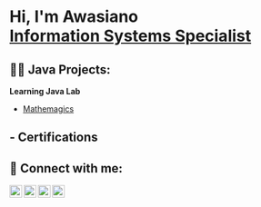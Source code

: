 <h1>Hi, I'm Awasiano <br/> <a href="https://www.linkedin.com/in/awasiano-obot-6b8b80169/">Information Systems Specialist</a></h1>

<h2>👨‍💻 Java Projects:</h2>

<b> Learning Java Lab </b>
  - [Mathemagics](https://github.com/awasiano/Magic-Mathematics-On-Java)
<h2> - Certifications </h2>



<h2> 🤳 Connect with me:</h2>

[<img align="left" alt="Awasiano | YouTube" width="22px" src="https://cdn.jsdelivr.net/npm/simple-icons@v3/icons/youtube.svg" />][youtube]
[<img align="left" alt="Awasiano | Twitter" width="22px" src="https://cdn.jsdelivr.net/npm/simple-icons@v3/icons/twitter.svg" />][twitter]
[<img align="left" alt="Awasiano | LinkedIn" width="22px" src="https://cdn.jsdelivr.net/npm/simple-icons@v3/icons/linkedin.svg" />][linkedin]
[<img align="left" alt="Awasiano | Instagram" width="22px" src="https://cdn.jsdelivr.net/npm/simple-icons@v3/icons/instagram.svg" />][instagram]

[twitter]: https://twitter.com/joshmadakor
[youtube]: https://www.youtube.com/c/joshmadakor
[instagram]: https://www.instagram.com/joshmadakor/
[linkedin]: https://linkedin.com/in/joshmadakor

<!--
**joshmadakor1/joshmadakor1** is a ✨ _special_ ✨ repository because its `README.md` (this file) appears on your GitHub profile.

Here are some ideas to get you started:

- 🔭 I’m currently working on ...
- 🌱 I’m currently learning ...
- 👯 I’m looking to collaborate on ...
- 🤔 I’m looking for help with ...
- 💬 Ask me about ...
- 📫 How to reach me: ...
- 😄 Pronouns: ...
- ⚡ Fun fact: ...
-->
